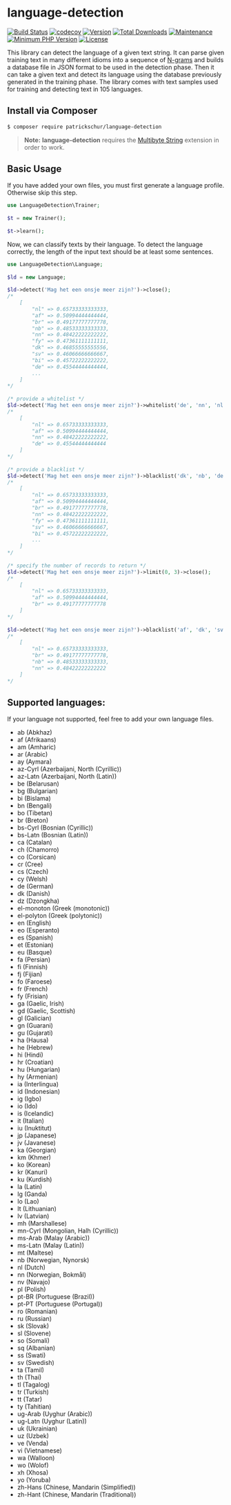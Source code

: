 # language-detection
[![Build Status](https://travis-ci.org/patrickschur/language-detection.svg?branch=master)](https://travis-ci.org/patrickschur/language-detection)
[![codecov](https://codecov.io/gh/patrickschur/language-detection/branch/master/graph/badge.svg)](https://codecov.io/gh/patrickschur/language-detection)
[![Version](https://img.shields.io/packagist/v/patrickschur/language-detection.svg?style=flat-square)](https://packagist.org/packages/patrickschur/language-detection)
[![Total Downloads](https://img.shields.io/packagist/dt/patrickschur/language-detection.svg?style=flat-square)](https://packagist.org/packages/patrickschur/language-detection)
[![Maintenance](https://img.shields.io/maintenance/yes/2017.svg?style=flat-square)](https://github.com/patrickschur/language-detection)
[![Minimum PHP Version](https://img.shields.io/badge/php-%3E%3D%207.0-FF.svg?style=flat-square)](http://php.net/)
[![License](https://img.shields.io/packagist/l/patrickschur/language-detection.svg?style=flat-square)](https://opensource.org/licenses/MIT)

This library can detect the language of a given text string.
It can parse given training text in many different idioms into a sequence of [N-grams](https://en.wikipedia.org/wiki/N-gram) and builds a database file in JSON format to be used in the detection phase.
Then it can take a given text and detect its language using the database previously generated in the training phase.
The library comes with text samples used for training and detecting text in 105 languages.

Install via Composer
-
```bash
$ composer require patrickschur/language-detection
```
> **Note:** **language-detection** requires the [Multibyte String](http://php.net/manual/en/book.mbstring.php) extension in order to work. 

Basic Usage
-

If you have added your own files, you must first generate a language profile. 
Otherwise skip this step.
 
```php
use LanguageDetection\Trainer;
 
$t = new Trainer();
 
$t->learn();
```
 
Now, we can classify texts by their language.
To detect the language correctly, the length of the input text should be at least some sentences.
 
```php
use LanguageDetection\Language;
 
$ld = new Language;
 
$ld->detect('Mag het een onsje meer zijn?')->close();
/*
    [
        "nl" => 0.65733333333333,
        "af" => 0.50994444444444,
        "br" => 0.49177777777778,
        "nb" => 0.48533333333333,
        "nn" => 0.48422222222222,
        "fy" => 0.47361111111111,
        "dk" => 0.46855555555556,
        "sv" => 0.46066666666667,
        "bi" => 0.45722222222222,
        "de" => 0.45544444444444,
        ...
    ]
*/
 
/* provide a whitelist */
$ld->detect('Mag het een onsje meer zijn?')->whitelist('de', 'nn', 'nl', 'af')->close();
/*
    [
        "nl" => 0.65733333333333,
        "af" => 0.50994444444444,
        "nn" => 0.48422222222222,
        "de" => 0.45544444444444
    ]
*/
 
/* provide a blacklist */
$ld->detect('Mag het een onsje meer zijn?')->blacklist('dk', 'nb', 'de')->close();
/*
    [
        "nl" => 0.65733333333333,
        "af" => 0.50994444444444,
        "br" => 0.49177777777778,
        "nn" => 0.48422222222222,
        "fy" => 0.47361111111111,
        "sv" => 0.46066666666667,
        "bi" => 0.45722222222222,
        ...
    ]
*/
 
/* specify the number of records to return */
$ld->detect('Mag het een onsje meer zijn?')->limit(0, 3)->close();
/*
    [
        "nl" => 0.65733333333333,
        "af" => 0.50994444444444,
        "br" => 0.49177777777778
    ]
*/
 
$ld->detect('Mag het een onsje meer zijn?')->blacklist('af', 'dk', 'sv')->limit(0, 4)->close();
/*
    [
        "nl" => 0.65733333333333,
        "br" => 0.49177777777778,
        "nb" => 0.48533333333333,
        "nn" => 0.48422222222222
    ]
*/
```

Supported languages:
-
If your language not supported, feel free to add your own language files.

- ab (Abkhaz)
- af (Afrikaans)
- am (Amharic)
- ar (Arabic)
- ay (Aymara)
- az-Cyrl (Azerbaijani, North (Cyrillic))
- az-Latn (Azerbaijani, North (Latin))
- be (Belarusan)
- bg (Bulgarian)
- bi (Bislama)
- bn (Bengali)
- bo (Tibetan)
- br (Breton)
- bs-Cyrl (Bosnian (Cyrillic))
- bs-Latn (Bosnian (Latin))
- ca (Catalan)
- ch (Chamorro)
- co (Corsican)
- cr (Cree)
- cs (Czech)
- cy (Welsh)
- de (German)
- dk (Danish)
- dz (Dzongkha)
- el-monoton (Greek (monotonic))
- el-polyton (Greek (polytonic))
- en (English)
- eo (Esperanto)
- es (Spanish)
- et (Estonian)
- eu (Basque)
- fa (Persian)
- fi (Finnish)
- fj (Fijian)
- fo (Faroese)
- fr (French)
- fy (Frisian)
- ga (Gaelic, Irish)
- gd (Gaelic, Scottish)
- gl (Galician)
- gn (Guarani)
- gu (Gujarati)
- ha (Hausa)
- he (Hebrew)
- hi (Hindi)
- hr (Croatian)
- hu (Hungarian)
- hy (Armenian)
- ia (Interlingua)
- id (Indonesian)
- ig (Igbo)
- io (Ido)
- is (Icelandic)
- it (Italian)
- iu (Inuktitut)
- jp (Japanese)
- jv (Javanese)
- ka (Georgian)
- km (Khmer)
- ko (Korean)
- kr (Kanuri)
- ku (Kurdish)
- la (Latin)
- lg (Ganda)
- lo (Lao)
- lt (Lithuanian)
- lv (Latvian)
- mh (Marshallese)
- mn-Cyrl (Mongolian, Halh (Cyrillic))
- ms-Arab (Malay (Arabic))
- ms-Latn (Malay (Latin))
- mt (Maltese)
- nb (Norwegian, Nynorsk)
- nl (Dutch)
- nn (Norwegian, Bokmål)
- nv (Navajo)
- pl (Polish)
- pt-BR (Portuguese (Brazil))
- pt-PT (Portuguese (Portugal))
- ro (Romanian)
- ru (Russian)
- sk (Slovak)
- sl (Slovene)
- so (Somali)
- sq (Albanian)
- ss (Swati)
- sv (Swedish)
- ta (Tamil)
- th (Thai)
- tl (Tagalog)
- tr (Turkish)
- tt (Tatar)
- ty (Tahitian)
- ug-Arab (Uyghur (Arabic))
- ug-Latn (Uyghur (Latin))
- uk (Ukrainian)
- uz (Uzbek)
- ve (Venda)
- vi (Vietnamese)
- wa (Walloon)
- wo (Wolof)
- xh (Xhosa)
- yo (Yoruba)
- zh-Hans (Chinese, Mandarin (Simplified))
- zh-Hant (Chinese, Mandarin (Traditional))
